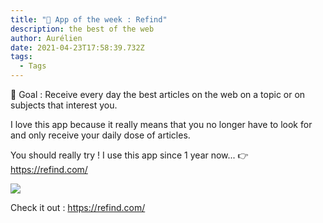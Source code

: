 ```yaml
---
title: "🚀 App of the week : Refind"
description: the best of the web
author: Aurélien
date: 2021-04-23T17:58:39.732Z
tags:
  - Tags
---
```

🎯 Goal : Receive every day the best articles on the web on a topic or on subjects that interest you.

I love this app because it really means that you no longer have to look for and only receive your daily dose of articles.

You should really try ! I use this app since 1 year now...  👉 <https://refind.com/>

![](/static/img/refind.png)

Check it out : <https://refind.com/>